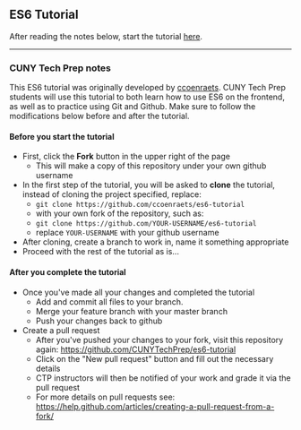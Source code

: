 ## ES6 Tutorial

After reading the notes below, start the tutorial [here](http://ccoenraets.github.io/es6-tutorial).

---

### CUNY Tech Prep notes

This ES6 tutorial was originally developed by [ccoenraets](https://github.com/ccoenraets/es6-tutorial). CUNY Tech Prep students will use this tutorial to both learn how to use ES6 on the frontend, as well as to practice using Git and Github. Make sure to follow the modifications below before and after the tutorial.


#### Before you start the tutorial

- First, click the **Fork** button in the upper right of the page
    + This will make a copy of this repository under your own github username
- In the first step of the tutorial, you will be asked to **clone** the tutorial, instead of cloning the project specified, replace:
    + `git clone https://github.com/ccoenraets/es6-tutorial`
    + with your own fork of the repository, such as:
    + `git clone https://github.com/YOUR-USERNAME/es6-tutorial`
    + replace `YOUR-USERNAME` with your github username
- After cloning, create a branch to work in, name it something appropriate
- Proceed with the rest of the tutorial as is...

#### After you complete the tutorial

- Once you've made all your changes and completed the tutorial
    + Add and commit all files to your branch.
    + Merge your feature branch with your master branch
    + Push your changes back to github
- Create a pull request
    + After you've pushed your changes to your fork, visit this repository again: https://github.com/CUNYTechPrep/es6-tutorial
    + Click on the "New pull request" button and fill out the necessary details
    + CTP instructors will then be notified of your work and grade it via the pull request
    + For more details on pull requests see: https://help.github.com/articles/creating-a-pull-request-from-a-fork/

